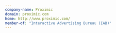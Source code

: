 ```yaml
---
company-name: Proximic
domain: proximic.com
home: http://www.proximic.com/
member-of: "Interactive Advertising Bureau (IAB)"
---
```




